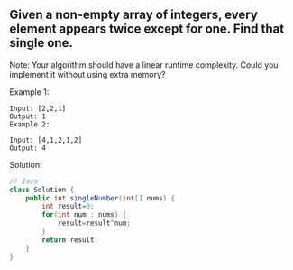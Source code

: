 ## Given a non-empty array of integers, every element appears twice except for one. Find that single one.

Note: Your algorithm should have a linear runtime complexity. Could you implement it without using extra memory?

Example 1:
```
Input: [2,2,1]
Output: 1
Example 2:
```
```
Input: [4,1,2,1,2]
Output: 4
```
Solution:
```java
// Java
class Solution {
    public int singleNumber(int[] nums) {
        int result=0;
        for(int num : nums) {
            result=result^num;
        }
        return result;
    }
} 
```
